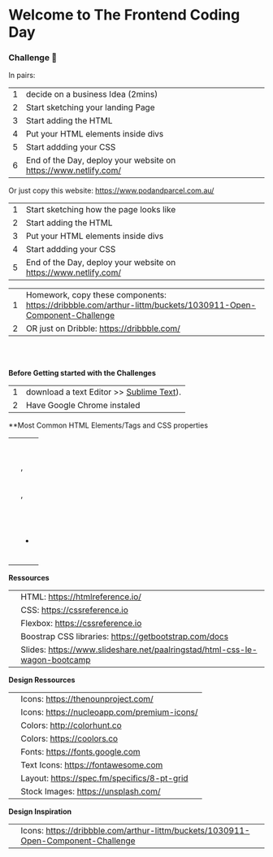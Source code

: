 # Welcome to The Frontend Coding Day

### Challenge 💪

In pairs:

|  |  |
| ------ | ------ |
| 1 | decide on a business Idea (2mins)
| 2 | Start sketching your landing Page
| 3 | Start adding the HTML
| 4 | Put your HTML elements inside divs <div></divs>
| 5 | Start addding your CSS
| 6 | End of the Day, deploy your website on https://www.netlify.com/

Or just copy this website: https://www.podandparcel.com.au/

|  |  |
| ------ | ------ |
| 1 | Start sketching how the page looks like
| 2 | Start adding the HTML
| 3 | Put your HTML elements inside divs <div></divs>
| 4 | Start addding your CSS
| 5 | End of the Day, deploy your website on https://www.netlify.com/

|  |  |
| ------ | ------ |
| 1 | Homework, copy these components: https://dribbble.com/arthur-littm/buckets/1030911-Open-Component-Challenge 
| 2 | OR just on Dribble: https://dribbble.com/

<br/>
<br/>

**Before Getting started with the Challenges**

|  |  |
| ------ | ------ |
| 1 | download a text Editor >> [Sublime Text](https://www.sublimetext.com/)).
| 2 | Have Google Chrome instaled

**Most Common HTML Elements/Tags and CSS properties

|  |  |
| ------ | ------ |
|  | <h1></h1> , <h2></h2>, <h3></h3>
|  | <p></p>
|  | <ul><li></li></ul>
|  | <a></a>
|  | <div></div>
|  | </img>

**Ressources**

|  |  |
| ------ | ------ |
|  | HTML: https://htmlreference.io/
|  | CSS: https://cssreference.io
|  | Flexbox: https://cssreference.io
|  | Boostrap CSS libraries: https://getbootstrap.com/docs
|  | Slides: https://www.slideshare.net/paalringstad/html-css-le-wagon-bootcamp


**Design Ressources**

|  |  |
| ------ | ------ |
|  | Icons: https://thenounproject.com/
|  | Icons: https://nucleoapp.com/premium-icons/
|  | Colors: http://colorhunt.co
|  | Colors: https://coolors.co
|  | Fonts: https://fonts.google.com
|  | Text Icons: https://fontawesome.com
|  | Layout: https://spec.fm/specifics/8-pt-grid
|  | Stock Images: https://unsplash.com/

**Design Inspiration**

|  |  |
| ------ | ------ |
|  | Icons: https://dribbble.com/arthur-littm/buckets/1030911-Open-Component-Challenge









